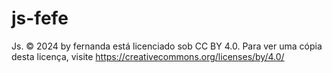 # js-fefe

Js. © 2024 by fernanda está licenciado sob CC BY 4.0. Para ver uma cópia desta licença, visite https://creativecommons.org/licenses/by/4.0/

